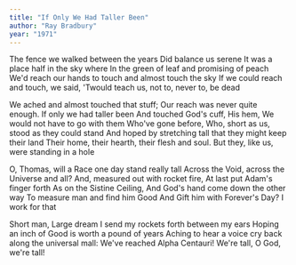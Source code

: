 ```yaml
---
title: "If Only We Had Taller Been"
author: "Ray Bradbury"
year: "1971"
---
```


The fence we walked between the years
Did balance us serene
It was a place half in the sky where
In the green of leaf and promising of peach
We'd reach our hands to touch and almost touch the sky
If we could reach and touch, we said,
'Twould teach us, not to, never to, be dead

We ached and almost touched that stuff;
Our reach was never quite enough.
If only we had taller been
And touched God's cuff, His hem,
We would not have to go with them
Who've gone before,
Who, short as us, stood as they could stand
And hoped by stretching tall that they might keep their land
Their home, their hearth, their flesh and soul.
But they, like us, were standing in a hole

O, Thomas, will a Race one day stand really tall
Across the Void, across the Universe and all?
And, measured out with rocket fire,
At last put Adam's finger forth
As on the Sistine Ceiling,
And God's hand come down the other way
To measure man and find him Good
And Gift him with Forever's Day?
I work for that

Short man, Large dream
I send my rockets forth between my ears
Hoping an inch of Good is worth a pound of years
Aching to hear a voice cry back along the universal mall:
We've reached Alpha Centauri!
We're tall, O God, we're tall!
